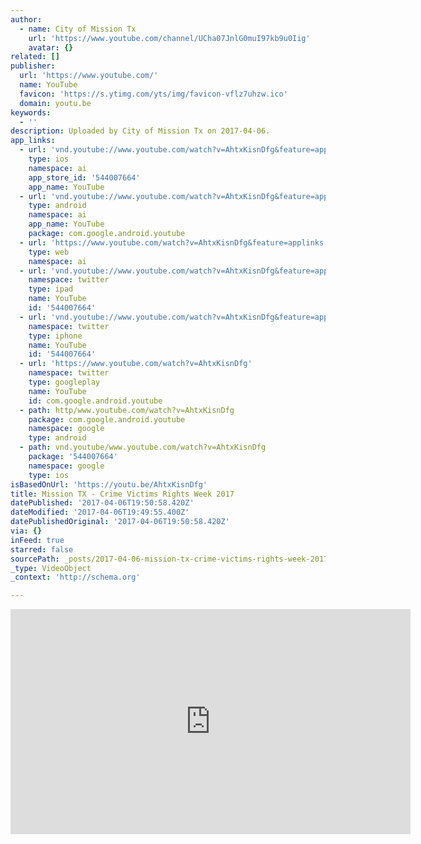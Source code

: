 ```yaml
---
author:
  - name: City of Mission Tx
    url: 'https://www.youtube.com/channel/UCha07JnlG0muI97kb9u0Iig'
    avatar: {}
related: []
publisher:
  url: 'https://www.youtube.com/'
  name: YouTube
  favicon: 'https://s.ytimg.com/yts/img/favicon-vflz7uhzw.ico'
  domain: youtu.be
keywords:
  - ''
description: Uploaded by City of Mission Tx on 2017-04-06.
app_links:
  - url: 'vnd.youtube://www.youtube.com/watch?v=AhtxKisnDfg&feature=applinks'
    type: ios
    namespace: ai
    app_store_id: '544007664'
    app_name: YouTube
  - url: 'vnd.youtube://www.youtube.com/watch?v=AhtxKisnDfg&feature=applinks'
    type: android
    namespace: ai
    app_name: YouTube
    package: com.google.android.youtube
  - url: 'https://www.youtube.com/watch?v=AhtxKisnDfg&feature=applinks'
    type: web
    namespace: ai
  - url: 'vnd.youtube://www.youtube.com/watch?v=AhtxKisnDfg&feature=applinks'
    namespace: twitter
    type: ipad
    name: YouTube
    id: '544007664'
  - url: 'vnd.youtube://www.youtube.com/watch?v=AhtxKisnDfg&feature=applinks'
    namespace: twitter
    type: iphone
    name: YouTube
    id: '544007664'
  - url: 'https://www.youtube.com/watch?v=AhtxKisnDfg'
    namespace: twitter
    type: googleplay
    name: YouTube
    id: com.google.android.youtube
  - path: http/www.youtube.com/watch?v=AhtxKisnDfg
    package: com.google.android.youtube
    namespace: google
    type: android
  - path: vnd.youtube/www.youtube.com/watch?v=AhtxKisnDfg
    package: '544007664'
    namespace: google
    type: ios
isBasedOnUrl: 'https://youtu.be/AhtxKisnDfg'
title: Mission TX - Crime Victims Rights Week 2017
datePublished: '2017-04-06T19:50:58.420Z'
dateModified: '2017-04-06T19:49:55.400Z'
datePublishedOriginal: '2017-04-06T19:50:58.420Z'
via: {}
inFeed: true
starred: false
sourcePath: _posts/2017-04-06-mission-tx-crime-victims-rights-week-2017.md
_type: VideoObject
_context: 'http://schema.org'

---
```

<iframe src="https://cdn.embedly.com/widgets/media.html?src=https%3A%2F%2Fwww.youtube.com%2Fembed%2FAhtxKisnDfg%3Ffeature%3Doembed&amp;url=http%3A%2F%2Fwww.youtube.com%2Fwatch%3Fv%3DAhtxKisnDfg&amp;image=https%3A%2F%2Fi.ytimg.com%2Fvi%2FAhtxKisnDfg%2Fhqdefault.jpg&amp;key=b7d04c9b404c499eba89ee7072e1c4f7&amp;type=text%2Fhtml&amp;schema=youtube" width="640" height="360" scrolling="no" frameborder="0" allowfullscreen="" style=""></iframe>